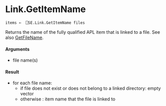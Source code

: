 # Link.GetItemName 

    items ←  ⎕SE.Link.GetItemName files 

Returns the name of the fully qualified APL item that is linked to a file. See also [GetFileName](Link.GetFileName.md).

#### Arguments

- file name(s)

#### Result

- for each file name:
  - if file does not exist or does not belong to a linked directory: empty vector
  - otherwise : item name that the file is linked to
